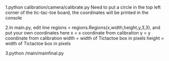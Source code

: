 1.python calibration/camera/calibrate.py
Need to put a circle in the top left corner of the tic-tac-toe board, the coordinates will be printed in the console

2.In main.py, edit line regions = regions.Regions(x,width,height,y,3,3), and put your own coordinates here
x = x coordinate from calibration
y = y coordinate from calibration
width = width of Tictactoe box in pixels
height = width of Tictactoe box in pixels

3.python /main/mainfinal.py
